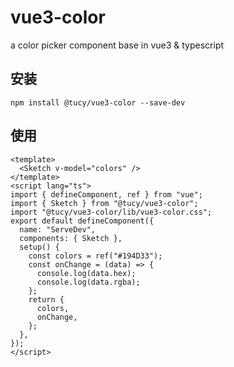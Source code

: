 # vue3-color

a color picker component base in vue3 &amp; typescript

## 安装

```shell
npm install @tucy/vue3-color --save-dev
```

## 使用

```vue
<template>
  <Sketch v-model="colors" />
</template>
<script lang="ts">
import { defineComponent, ref } from "vue";
import { Sketch } from "@tucy/vue3-color";
import "@tucy/vue3-color/lib/vue3-color.css";
export default defineComponent({
  name: "ServeDev",
  components: { Sketch },
  setup() {
    const colors = ref("#194D33");
    const onChange = (data) => {
      console.log(data.hex);
      console.log(data.rgba);
    };
    return {
      colors,
      onChange,
    };
  },
});
</script>
```
